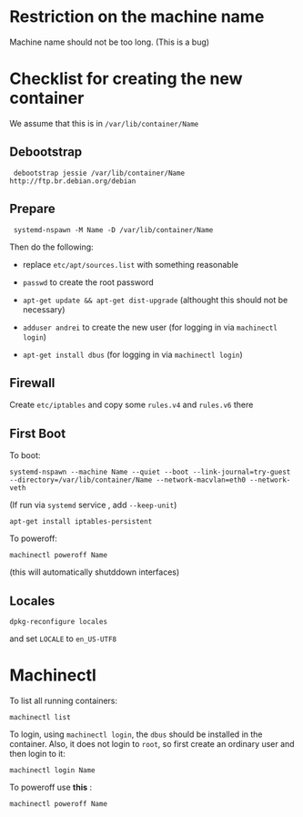 
Restriction on the machine name
===============================

Machine name should not be too long. (This is a bug)


Checklist for creating the new container
========================================

We assume that this is in `/var/lib/container/Name`

Debootstrap
-----------

     debootstrap jessie /var/lib/container/Name http://ftp.br.debian.org/debian

Prepare
-------

     systemd-nspawn -M Name -D /var/lib/container/Name

Then do the following:

- replace `etc/apt/sources.list` with something reasonable

- `passwd` to create the root password

- `apt-get update && apt-get dist-upgrade` (althought this should not be necessary)

- `adduser andrei` to create the new user (for logging in via `machinectl login`)

- `apt-get install dbus` (for logging in via `machinectl login`)


Firewall
--------

Create `etc/iptables` and copy some `rules.v4` and `rules.v6` there


First Boot
----------

To boot:

    systemd-nspawn --machine Name --quiet --boot --link-journal=try-guest --directory=/var/lib/container/Name --network-macvlan=eth0 --network-veth

(If run via `systemd` service , add `--keep-unit`)

    apt-get install iptables-persistent

To poweroff:

    machinectl poweroff Name

(this will automatically shutddown interfaces)

Locales
-------

    dpkg-reconfigure locales

and set `LOCALE` to `en_US-UTF8`


Machinectl
==========

To list all running containers:

    machinectl list

To login, using `machinectl login`, the `dbus` should be installed in the container.
Also, it does not login to `root`, so first create an ordinary user and then login to it:

    machinectl login Name

To poweroff use __this__ :

    machinectl poweroff Name

